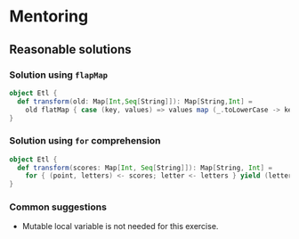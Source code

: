 # Mentoring

## Reasonable solutions

### Solution using `flapMap`

```scala
object Etl {
  def transform(old: Map[Int,Seq[String]]): Map[String,Int] =
    old flatMap { case (key, values) => values map (_.toLowerCase -> key) }
}
```

### Solution using `for` comprehension

```scala
object Etl {
  def transform(scores: Map[Int, Seq[String]]): Map[String, Int] =
    for { (point, letters) <- scores; letter <- letters } yield (letter.toLowerCase, point)
}
```

### Common suggestions

- Mutable local variable is not needed for this exercise.